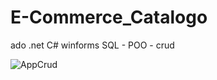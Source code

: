# E-Commerce_Catalogo
ado .net C# winforms SQL - POO - crud


![AppCrud](https://user-images.githubusercontent.com/109880462/204938372-7a008472-e515-4fa2-8435-3599ce9aa583.png)
